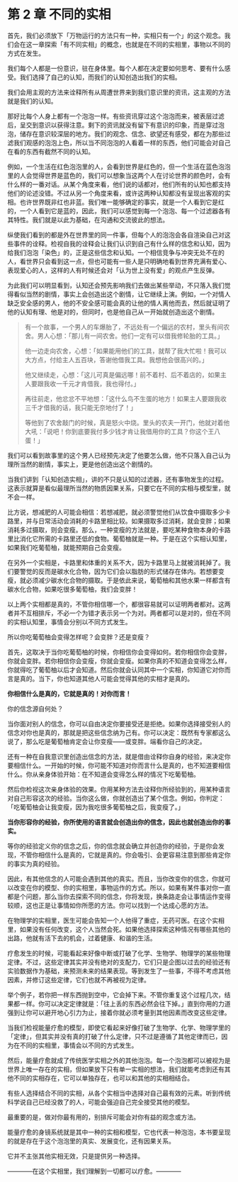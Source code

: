 # 第 2 章 不同的实相

首先，我们必须放下「万物运行的方法只有一种，实相只有一个」的这个观念。我们会在这一章探索「有不同实相」的概念，也就是在不同的实相里，事物以不同的方式在发生。

我们每个人都是一份意识，驻在身体里。每个人都在决定要如何思考、要有什么感受。我们选择了自己的认知，而我们的认知创造出我们的实相。

我们会用主观的方法来诠释所有从周遭世界来到我们意识里的资讯，这主观的方法就是我们的认知。

那好比每个人身上都有一个泡泡一样。有些资讯穿过这个泡泡而来，被表层过滤后，呈交到意识以获得注意。剩下的资讯就没有留下有意识的印象，而是穿过泡泡，储存在意识较深层的地方。我们的观念、信念、欲望还有感受，都在为那些过滤我们观感的泡泡上色，所以当不同泡泡的人看着一样的东西，他们可能会对自己在看的东西有截然不同的认知。

例如，一个生活在红色泡泡里的人，会看到世界是红色的，但一个生活在蓝色泡泡里的人会觉得世界是蓝色的，我们可以想象当这两个人在讨论世界的颜色时，会有什么样的一番对话。从某个角度来看，他们说的话都对，他们所有的认知也都支持他们的论述没错。不过从另一个角度来看，或许这两种认知都没有呈现出客观的实相。也许世界既非红也非蓝。我们唯一能够确定的事实，就是一个人看到它是红的，一个人看到它是蓝的，因此，我们可以感觉到每一个泡泡、每一个过滤器各有其特性。我们就是以此为基础，在沟通和交流彼此的想法。

纵使我们看到的都是外在世界里的同一件事，但每个人的泡泡会各自渲染自己对这些事件的诠释。检视自我的诠释会让我们认识到自己有什么样的信念和认知，因为给我们泡泡「染色」的，正是这些信念和认知。一个相信竞争与冲突无处不在的人，看世界只会看到这一点，但也可能有一些人是只明确地看到世界充满有爱心、表现爱心的人，这样的人有时候还会对「认为世上没有爱」的观点产生反弹。

为此我们可以明显看到，认知还会预先影响我们去做出某些举动，不只落入我们觉得看似当然的剧情，事实上会创造出这个剧情，让它继续上演。例如，一个对情人缺乏安全感的男人，他的不安全感可能会真的让他的情人离他而去，然后就证明了他的认知有理、他是对的，但同时，也是他自己从一开始就创造出这个剧情。

> 有一个故事，一个男人的车爆胎了，不远处有一个偏远的农村，里头有间农舍。男人心想：「那儿有一间农舍。他们一定有可以借我修轮胎的工具。」
>
> 他一边走向农舍，心想：「如果能用他们的工具，就帮了我大忙啦！我可以大方点，付给主人五百块，答谢他借我工具。我想他会很高兴的。」
>
> 他又继续走，心想：「这儿可真是偏远哪！前不着村、后不着店的，如果主人要跟我收一千元才肯借我，我也得付。」
>
> 再往前走，他忿忿不平地想：「这什么鸟不生蛋的地方！如果主人要跟我收三千才借我的话，我只能无奈地付了！」
>
> 等他到了农舍敲门的时候，真是怒火中烧。里头的农夫一开门，他就对着他大吼：「说吧！你到底要我付多少钱才肯让我借用你的工具？你这个王八蛋！」

我们可以看到故事里的这个男人已经预先决定了他要怎么做，他不只落入自己认为理所当然的剧情，事实上，更是他创造出这个剧情的。

当我们讲到「认知创造实相」，讲的不只是认知的过滤器，还有事物发生的过程。这表示就算是看似最理所当然的物质因果关系，只要它在不同的实相与模型里，就不会一样。

比方说，想减肥的人可能会相信：若想减肥，就必须警觉他们从饮食中摄取多少卡路里，并与日常活动会消耗的卡路里相比较。如果摄取多过消耗，就会变胖；如果消耗多过摄取，则会变瘦。那么，一种变瘦的方法就是，要吃某种食物本身的卡路里比消化它所需的卡路里还低的食物。葡萄柚就是一种。于是在这个实相认知里，如果我们吃葡萄柚，就能预期自己会变瘦。

在另外一个实相是，卡路里和体重的关系不大，因为卡路里马上就被消耗掉了。我们要警觉的反而是碳水化合物，因为它们会以脂肪的形式储存在体内。若想要变瘦，就必须减少碳水化合物的摄取。于是依此来说，葡萄柚和其他水果一样都含有碳水化合物，如果吃很多葡萄柚，我们会变胖！

以上两个实相都是真的，不管你相信哪一个，都很容易就可以证明两者都对。这两者并不互相排斥，不必一个为错才表示另一个为对。两者都可以是对的，但在不同的实相认知里，事情会分别以不同方式发生。

所以你吃葡萄柚会变得怎样呢？会变胖？还是变瘦？

首先，这取决于当你吃葡萄柚的时候，你相信你会变得如何。若你相信你会变胖，你就会变胖。若你相信你会变瘦，你就会变瘦。如果你真的不知道会变得怎么样，你就得吃了葡萄柚以后才会知道。然后你就会认同其中一个实相，你知道它对你而言是真的。当下，你也知道其他人可能会觉得其他的实相才是真的。

**你相信什么是真的，它就是真的！对你而言！**

你的信念源自何处？

当你面对别人的信念，你可以自由决定你要接受还是拒绝。如果你选择接受别人的信念对你也是真的，那就是把这些信念纳为己有。你可以决定：既然有专家都这么说了，那么吃是葡萄柚肯定会让你变瘦——或变胖。端看你自己的决定。

还有一种在自我意识里创造出信念的方法，就是借由诠释你自身的经验，来决定你要相信什么。一开始的时候，你可能不知道对你而言什么是真的，也不知道要相信什么。你从亲身体验开始：在不知道会变得怎么样的情况下吃葡萄柚。

然后你检视这次亲身体验的效果。你用某种方法去诠释你所经验到的，用某种语言对自己形容这次的经验。当你这么做，你就创造出了某个信念。例如，你判定：「吃葡萄柚会让我变瘦，因为我吃很多葡萄柚之后，我变瘦了。」

**当你形容你的经验，你所使用的语言就会创造出你的信念，因此也就创造出你的事实。**

等你的经验定义你的信念之后，你的信念就会确立并创造你的经验，于是你会发现，不管你相信什么是真的，它就是真的。你会吸引、会更容易注意到那些肯定你的事实为真的经验。

因此，有其他信念的人可能会遇到其他的真实。而且，当你改变你的信念，你就可以改变在你的模型、你的实相里，事物运作的方式。所以，如果有某件事对你一直都是个问题，那么当你去探索不同的信念，你将发现，换条路走会让事情运作变得较顺，这也正是让事情如你所愿的方法。你可以找到一个达成心愿的方法。

在物理学的实相里，医生可能会告知一个人他得了重症，无药可医。在这个实相里，如果没有任何改变，这个人当然会死。如果他选择探索这种情况有哪些其他的出路，他就有活下去的机会，过着健康、和谐的生活。

疗愈发生的时候，可能看起来好像中断或打破了化学、生物学、物理学的某些物理定律。不过，这些定律其实并没有绝对的支配力，它们只是企图以过去的经验还有实验数据作为基础，来预测未来的结果表现。等到发生了一些事，不得不考虑其他因素，并修订这些定律，它们也就不再被视为定律。

举个例子，若你把一样东西抛到空中，它会掉下来。不管你重复这个过程几次，结果都一样。你可以决定定律就是：「往上丢的东西必然会往下掉。」直到你用的力道强到让你可以避开地心引力为止，接着你就必须考量到其他因素而改变这些定律。

当我们检视能量疗愈的模型，即使它看起来好像打破了生物学、化学、物理学里的「定律」，但其实并没有真的打破了什么定律，只不过是遵循了其他定律而已，因为在不同的实相里，事情会以不同的方式发生。

然后，能量疗愈就成了传统医学实相之外的其他泡泡。每一个泡泡都可以被视为是世界上唯一存在的实相，但如果放下只有单一实相的想法，我们就能考虑到还有其他不同的实相存在，它可以单独存在，也可以和其他的实相相结合。

有些人选择结合不同的实相，从各个实相当中选择对自己最有效的元素。听到传统科学说自己已经没救了的人，可能会强迫自己完全接受其他的模型。

最重要的是，做对你最有用的，别排斥可能会对你有益的观念或方法。

能量疗愈的身镜系统就是其中一种的实相和模型，它也代表一种泡泡，本书要呈现的就是存在于这个泡泡里的真实、发展变化，还有因果关系。

它并不主张其他实相无效，只是提供另一种选择。

————在这个实相里，我们理解到一切都可以疗愈。————
